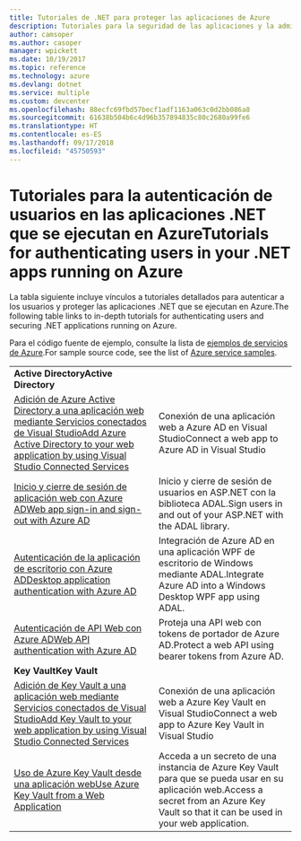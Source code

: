 ```yaml
---
title: Tutoriales de .NET para proteger las aplicaciones de Azure
description: Tutoriales para la seguridad de las aplicaciones y la administración de identidades en las aplicaciones .NET que se ejecutan en Azure.
author: camsoper
ms.author: casoper
manager: wpickett
ms.date: 10/19/2017
ms.topic: reference
ms.technology: azure
ms.devlang: dotnet
ms.service: multiple
ms.custom: devcenter
ms.openlocfilehash: 88ecfc69fbd57becf1adf1163a063c0d2bb086a8
ms.sourcegitcommit: 61638b504b6c4d96b357894835c80c2680a99fe6
ms.translationtype: HT
ms.contentlocale: es-ES
ms.lasthandoff: 09/17/2018
ms.locfileid: "45750593"
---
```

# <a name="tutorials-for-authenticating-users-in-your-net-apps-running-on-azure"></a><span data-ttu-id="109f3-103">Tutoriales para la autenticación de usuarios en las aplicaciones .NET que se ejecutan en Azure</span><span class="sxs-lookup"><span data-stu-id="109f3-103">Tutorials for authenticating users in your .NET apps running on Azure</span></span>

<span data-ttu-id="109f3-104">La tabla siguiente incluye vínculos a tutoriales detallados para autenticar a los usuarios y proteger las aplicaciones .NET que se ejecutan en Azure.</span><span class="sxs-lookup"><span data-stu-id="109f3-104">The following table links to in-depth tutorials for authenticating users and securing .NET applications running on Azure.</span></span>

<span data-ttu-id="109f3-105">Para el código fuente de ejemplo, consulte la lista de [ejemplos de servicios de Azure](https://azure.microsoft.com/resources/samples/?platform=dotnet).</span><span class="sxs-lookup"><span data-stu-id="109f3-105">For sample source code, see the list of [Azure service samples](https://azure.microsoft.com/resources/samples/?platform=dotnet).</span></span>

| | |
|---|---|
|<span data-ttu-id="109f3-106">**Active Directory**</span><span class="sxs-lookup"><span data-stu-id="109f3-106">**Active Directory**</span></span>||
| <span data-ttu-id="109f3-107">[Adición de Azure Active Directory a una aplicación web mediante Servicios conectados de Visual Studio][5]</span><span class="sxs-lookup"><span data-stu-id="109f3-107">[Add Azure Active Directory to your web application by using Visual Studio Connected Services][5]</span></span> | <span data-ttu-id="109f3-108">Conexión de una aplicación web a Azure AD en Visual Studio</span><span class="sxs-lookup"><span data-stu-id="109f3-108">Connect a web app to Azure AD in Visual Studio</span></span> |
| <span data-ttu-id="109f3-109">[Inicio y cierre de sesión de aplicación web con Azure AD][1]</span><span class="sxs-lookup"><span data-stu-id="109f3-109">[Web app sign-in and sign-out with Azure AD][1]</span></span> | <span data-ttu-id="109f3-110">Inicio y cierre de sesión de usuarios en ASP.NET con la biblioteca ADAL.</span><span class="sxs-lookup"><span data-stu-id="109f3-110">Sign users in and out of your ASP.NET with the ADAL library.</span></span> |
| <span data-ttu-id="109f3-111">[Autenticación de la aplicación de escritorio con Azure AD][2]</span><span class="sxs-lookup"><span data-stu-id="109f3-111">[Desktop application authentication with Azure AD][2]</span></span>| <span data-ttu-id="109f3-112">Integración de Azure AD en una aplicación WPF de escritorio de Windows mediante ADAL.</span><span class="sxs-lookup"><span data-stu-id="109f3-112">Integrate Azure AD into a Windows Desktop WPF app using ADAL.</span></span> | 
| <span data-ttu-id="109f3-113">[Autenticación de API Web con Azure AD][3]</span><span class="sxs-lookup"><span data-stu-id="109f3-113">[Web API authentication with Azure AD][3]</span></span> | <span data-ttu-id="109f3-114">Proteja una API web con tokens de portador de Azure AD.</span><span class="sxs-lookup"><span data-stu-id="109f3-114">Protect a web API using bearer tokens from Azure AD.</span></span> |
|<span data-ttu-id="109f3-115">**Key Vault**</span><span class="sxs-lookup"><span data-stu-id="109f3-115">**Key Vault**</span></span>||
| <span data-ttu-id="109f3-116">[Adición de Key Vault a una aplicación web mediante Servicios conectados de Visual Studio][6]</span><span class="sxs-lookup"><span data-stu-id="109f3-116">[Add Key Vault to your web application by using Visual Studio Connected Services][6]</span></span> | <span data-ttu-id="109f3-117">Conexión de una aplicación web a Azure Key Vault en Visual Studio</span><span class="sxs-lookup"><span data-stu-id="109f3-117">Connect a web app to Azure Key Vault in Visual Studio</span></span> |
| <span data-ttu-id="109f3-118">[Uso de Azure Key Vault desde una aplicación web][4]</span><span class="sxs-lookup"><span data-stu-id="109f3-118">[Use Azure Key Vault from a Web Application][4]</span></span> | <span data-ttu-id="109f3-119">Acceda a un secreto de una instancia de Azure Key Vault para que se pueda usar en su aplicación web.</span><span class="sxs-lookup"><span data-stu-id="109f3-119">Access a secret from an Azure Key Vault so that it can be used in your web application.</span></span> | 

[1]: /azure/active-directory/develop/active-directory-devquickstarts-webapp-dotnet
[2]: /azure/active-directory/develop/active-directory-devquickstarts-dotnet
[3]: /azure/active-directory/develop/active-directory-devquickstarts-webapi-dotnet
[4]: /azure/key-vault/key-vault-use-from-web-application
[5]: /azure/active-directory/develop/vs-active-directory-add-connected-service
[6]: /azure/key-vault/vs-key-vault-add-connected-service